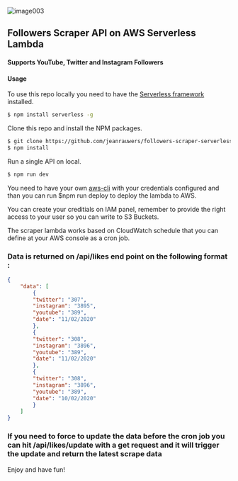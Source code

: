 ![image003](https://user-images.githubusercontent.com/10606291/57485195-f3ad4c80-72a2-11e9-98cc-46be69d53de2.png)

## Followers Scraper API on AWS Serverless Lambda

#### Supports YouTube, Twitter and Instagram Followers 

#### Usage

To use this repo locally you need to have the [Serverless framework](https://serverless.com) installed.

``` bash
$ npm install serverless -g
```

Clone this repo and install the NPM packages.

``` bash
$ git clone https://github.com/jeanrauwers/followers-scraper-serverless
$ npm install
```

Run a single API on local.

``` bash
$ npm run dev
```
You need to have your own [aws-cli](https://docs.aws.amazon.com/cli/latest/userguide/cli-chap-welcome.html) with your credentials configured and than you can run $npm run deploy  to deploy the lambda to AWS.

You can create your creditials on IAM panel, remember to provide the right access to your user so you can write to S3 Buckets.

The scraper lambda works based on CloudWatch schedule that you can define at your AWS console as a cron job.


### Data is returned on /api/likes end point on the following format :

``` json {
{
    "data": [
        {
        "twitter": "307",
        "instagram": "3895",
        "youtube": "389",
        "date": "11/02/2020"
        },
        {
        "twitter": "308",
        "instagram": "3896",
        "youtube": "389",
        "date": "11/02/2020"
        },
        {
        "twitter": "308",
        "instagram": "3896",
        "youtube": "389",
        "date": "10/02/2020"
        }
    ]
}
```
### If you need to force to update the data before the cron job you can hit /api/likes/update with a get request and it will trigger the update and return the latest scrape data

Enjoy and have fun!

